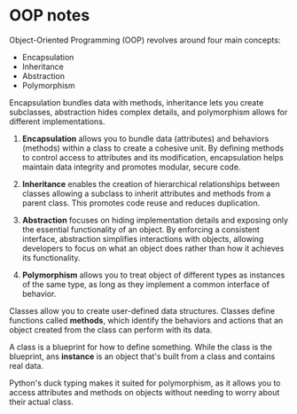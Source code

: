 # OOP notes

Object-Oriented Programming (OOP) revolves around four main concepts:

- Encapsulation
- Inheritance
- Abstraction
- Polymorphism

Encapsulation bundles data with methods, inheritance lets you create subclasses,
abstraction hides complex details, and polymorphism allows for different 
implementations.

1. **Encapsulation** allows you to bundle data (attributes) and behaviors 
(methods) within a class to create a cohesive unit. By defining methods to 
control access to attributes and its modification, encapsulation helps maintain
data integrity and promotes modular, secure code.

2. **Inheritance** enables the creation of hierarchical relationships between
classes allowing a subclass to inherit attributes and methods from a parent 
class. This promotes code reuse and reduces duplication.

3. **Abstraction** focuses on hiding implementation details and exposing only
the essential functionality of an object. By enforcing a consistent interface,
abstraction simplifies interactions with objects, allowing developers to focus
on what an object does rather than how it achieves its functionality.

4. **Polymorphism** allows you to treat object of different types as instances
of the same type, as long as they implement a common interface of behavior.



Classes allow you to create user-defined data structures. Classes define functions
called **methods**, which identify the behaviors and actions that an object 
created from the class can perform with its data.

A class is a blueprint for how to define something. While the class is the
blueprint, ans **instance** is an object that's built from a class and contains
real data.

Python's duck typing makes it suited for polymorphism, as it allows you to
access attributes and methods on objects without needing to worry about their
actual class.


 
